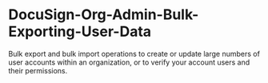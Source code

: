 # DocuSign-Org-Admin-Bulk-Exporting-User-Data
Bulk export and bulk import operations to create or update large numbers of user accounts within an organization, or to verify your account users and their permissions. 
